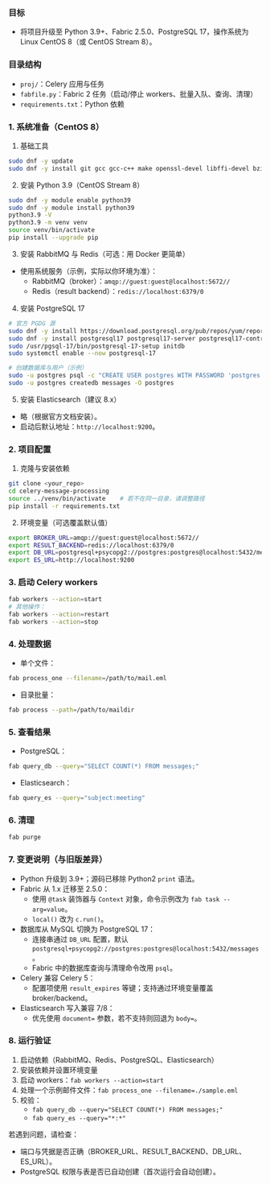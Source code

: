 ### 目标
- 将项目升级至 Python 3.9+、Fabric 2.5.0、PostgreSQL 17，操作系统为 Linux CentOS 8（或 CentOS Stream 8）。

### 目录结构
- `proj/`：Celery 应用与任务
- `fabfile.py`：Fabric 2 任务（启动/停止 workers、批量入队、查询、清理）
- `requirements.txt`：Python 依赖

### 1. 系统准备（CentOS 8）
1) 基础工具
```bash
sudo dnf -y update
sudo dnf -y install git gcc gcc-c++ make openssl-devel libffi-devel bzip2-devel libpq-devel
```

2) 安装 Python 3.9（CentOS Stream 8）
```bash
sudo dnf -y module enable python39
sudo dnf -y module install python39
python3.9 -V
python3.9 -m venv venv
source venv/bin/activate
pip install --upgrade pip
```

3) 安装 RabbitMQ 与 Redis（可选：用 Docker 更简单）
- 使用系统服务（示例，实际以你环境为准）：
  - RabbitMQ（broker）：`amqp://guest:guest@localhost:5672//`
  - Redis（result backend）：`redis://localhost:6379/0`

4) 安装 PostgreSQL 17
```bash
# 官方 PGDG 源
sudo dnf -y install https://download.postgresql.org/pub/repos/yum/reporpms/EL-8-x86_64/pgdg-redhat-repo-latest.noarch.rpm
sudo dnf -y install postgresql17 postgresql17-server postgresql17-contrib
sudo /usr/pgsql-17/bin/postgresql-17-setup initdb
sudo systemctl enable --now postgresql-17

# 创建数据库与用户（示例）
sudo -u postgres psql -c "CREATE USER postgres WITH PASSWORD 'postgres' SUPERUSER;"
sudo -u postgres createdb messages -O postgres
```

5) 安装 Elasticsearch（建议 8.x）
- 略（根据官方文档安装）。
- 启动后默认地址：`http://localhost:9200`。

### 2. 项目配置
1) 克隆与安装依赖
```bash
git clone <your_repo>
cd celery-message-processing
source ../venv/bin/activate    # 若不在同一目录，请调整路径
pip install -r requirements.txt
```

2) 环境变量（可选覆盖默认值）
```bash
export BROKER_URL=amqp://guest:guest@localhost:5672//
export RESULT_BACKEND=redis://localhost:6379/0
export DB_URL=postgresql+psycopg2://postgres:postgres@localhost:5432/messages
export ES_URL=http://localhost:9200
```

### 3. 启动 Celery workers
```bash
fab workers --action=start
# 其他操作：
fab workers --action=restart
fab workers --action=stop
```

### 4. 处理数据
- 单个文件：
```bash
fab process_one --filename=/path/to/mail.eml
```
- 目录批量：
```bash
fab process --path=/path/to/maildir
```

### 5. 查看结果
- PostgreSQL：
```bash
fab query_db --query="SELECT COUNT(*) FROM messages;"
```
- Elasticsearch：
```bash
fab query_es --query="subject:meeting"
```

### 6. 清理
```bash
fab purge
```

### 7. 变更说明（与旧版差异）
- Python 升级到 3.9+；源码已移除 Python2 `print` 语法。
- Fabric 从 1.x 迁移至 2.5.0：
  - 使用 `@task` 装饰器与 `Context` 对象，命令示例改为 `fab task --arg=value`。
  - `local()` 改为 `c.run()`。
- 数据库从 MySQL 切换为 PostgreSQL 17：
  - 连接串通过 `DB_URL` 配置，默认 `postgresql+psycopg2://postgres:postgres@localhost:5432/messages`。
  - Fabric 中的数据库查询与清理命令改用 `psql`。
- Celery 兼容 Celery 5：
  - 配置项使用 `result_expires` 等键；支持通过环境变量覆盖 broker/backend。
- Elasticsearch 写入兼容 7/8：
  - 优先使用 `document=` 参数，若不支持则回退为 `body=`。

### 8. 运行验证
1) 启动依赖（RabbitMQ、Redis、PostgreSQL、Elasticsearch）
2) 安装依赖并设置环境变量
3) 启动 workers：`fab workers --action=start`
4) 处理一个示例邮件文件：`fab process_one --filename=./sample.eml`
5) 校验：
   - `fab query_db --query="SELECT COUNT(*) FROM messages;"`
   - `fab query_es --query="*:*"`

若遇到问题，请检查：
- 端口与凭据是否正确（BROKER_URL、RESULT_BACKEND、DB_URL、ES_URL）。
- PostgreSQL 权限与表是否已自动创建（首次运行会自动创建）。
